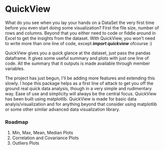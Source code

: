 # QuickView

What do you see when you lay your hands on a DataSet the very first time before you even start doing some visualization? First the file size, number of rows and columns. Beyond that you either need to code or fiddle around in Excel to get the insights from the dataset. With QuickView, you won't need to write more than one line of code, except ***import quickview*** ofcourse :)

QuickView gives you a quick glance at the dataset, just pass the pandas dataframe. It gives some useful summary and plots with just one line of code. All the summary that it outputs is made available through member variables. 

The project has just begun, I'll be adding more features and extending this slowly. I hope this package helps as a first line of attack to get you off the ground real quick data analysis, though in a very simple and rudimentary way. Ease of use and simplicity will always be the central focus. QuickView has been built using matplotlib. QuickView is made for basic data analyis/visualization and for anything beyond that consider using matplotlib or some other similar advanced data visualization library.

### Roadmap
1. Min, Max, Mean, Median Plots
2. Correlation and Covariance Plots
3. Outliers Plots
